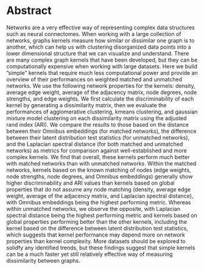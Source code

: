 # Abstract

Networks are a very effective way of representing complex data structures such as neural connectomes. When working with a large collection of networks, graphs kernels measure how similar or dissimilar one graph is to another, which can help us with clustering disorganized data points into a lower dimensional structure that we can visualize and understand. There are many complex graph kernels that have been developed, but they can be computationally expensive when working with large datasets. Here we build ”simple” kernels that require much less computational power and provide an overview of their performances on weighted matched and unmatched networks. We use the following network properties for the kernels: density, average edge weight, average of the adjacency matrix, node degrees, node strengths, and edge weights. We first calculate the discriminability of each kernel by generating a dissimilarity matrix, then we evaluate the performances of agglomerative clustering, kmeans clustering, and gaussian mixture model clustering on each dissimilarity matrix using the adjusted rand index (ARI). We compare the results to those based on the distance between their Omnibus embeddings (for matched networks), the difference between their latent distribution test statistics (for unmatched networks), and the Laplacian spectral distance (for both matched and unmatched networks) as metrics for comparison against well-established and more complex kernels. We find that overall, these kernels perform much better with matched networks than with unmatched networks. Within the matched networks, kernels based on the known matching of nodes (edge weights, node strengths, node degrees, and Omnibus embeddings) generally show higher discriminability and ARI values than kernels based on global properties that do not assume any node matching (density, average edge weight, average of the adjacency matrix, and Laplacian spectral distance), with Omnibus embeddings being the highest performing metric. Whereas within unmatched networks, we observe the opposite, with Laplacian spectral distance being the highest performing metric and kernels based on global properties performing better than the other kernels, including the kernel based on the difference between latent distribution test statistics, which suggests that kernel performance may depend more on network properties than kernel complexity. More datasets should be explored to solidfy any identified trends, but these findings suggest that simple kernels can be a much faster yet still relatively effective way of measuring dissimilarity between graphs.